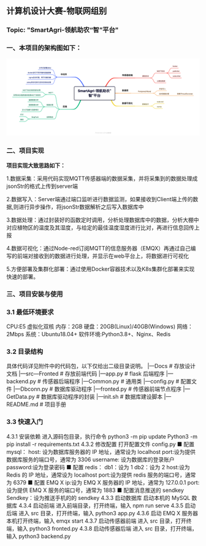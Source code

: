 
## 计算机设计大赛-物联网组别
### Topic: "SmartAgri-领航助农“智”平台"


### 一、本项目的架构图如下：
![](Docs/SmartAgri-领航助农“智”平台.png)

### 二、项目实现
**项目实现大致思路如下：**

1.数据采集：采用代码实现MQTT传感器端的数据采集，并将采集到的数据处理成jsonStr的格式上传到server端

2.数据写入：Server端通过端口监听进行数据监测，如果接收到Client端上传的数据,则进行异步操作，将jsonStr数据解析之后写入数据库中  

3.数据处理：通过封装好的函数定时调用，分析处理数据库中的数据，分析大棚中对应植物区的温度及其湿度，与给定的最佳温度湿度进行比对，再进行信息回传上报  

4.数据可视化：通过Node-red订阅MQTT的信息服务器（EMQX）再通过自己编写的前端对接收到的数据进行处理，并显示在web平台上，将数据进行可视化  

5.方便部署及集群化部署：通过使用Docker容器技术以及K8s集群化部署来实现快速的部署。

### 三、项目安装与使用

### 3.1 最低环境要求
CPU:E5 虚拟化双核
内存：2GB
硬盘：20GB(Linux)/40GB(Windows)
网络：2Mbps
系统：Ubuntu18.04+
软件环境:Python3.8+、Nginx、Redis

### 3.2 目录结构
具体代码详见附件中的代码包，以下仅给出二级目录说明。
|—Docs # 存放设计文档
|—src—Fronted # 存放前端代码
|—app.py # flask 后端程序
|—backend.py # 传感器后端程序
|—Common.py # 通用类
|—config.py # 配置文件
|—Dbconn.py # 数据库驱动程序
|—fronted.py # 传感器前端节点程序
|—GetData.py # 数据库驱动程序的封装
|—init.sh # 数据库建设脚本
|—README.md # 项目手册

### 3.3 快速入门
4.3.1 安装依赖
进入源码包目录，执行命令
python3 -m pip update
Python3 -m pip install -r requirements.txt
4.3.2 修改配置
打开配置文件 config.py
■ 配置 mysql：
host: 设为数据库服务器的 IP 地址，通常设为 localhost
port:设为提供数据库服务的端口号，通常为 3306
username: 设为数据库的登录账户
password:设为登录密码
■ 配置 redis：
db1：设为 1
db2：设为 2
host:设为 Redis 的 IP 地址，通常设为 localhost
port:设为提供 redis 服务的端口号，通常为 6379
■ 配置 EMQ X
ip:设为 EMQ X 服务器的 IP 地址，通常为 127.0.0.1
port:设为提供 EMQ X 服务的端口号，通常为 1883
■ 配置消息推送的 sendkey
Sendkey：设为推送手机的的 sendkey
4.3.3 启动数据库
启动本机的 MySQL 数据库
4.3.4 启动前端
进入前端目录，打开终端，输入 npm run serve
4.3.5 启动后端
进入 src 目录，打开终端，输入 python3 app.py
4.3.6 启动 EMQ X 服务器
本机打开终端，输入 emqx start
4.3.7 启动传感器前端
进入 src 目录，打开终端，输入 python3 fronted.py
4.3.8 启动传感器后端
进入 src 目录，打开终端，输入 python3 backend.py
